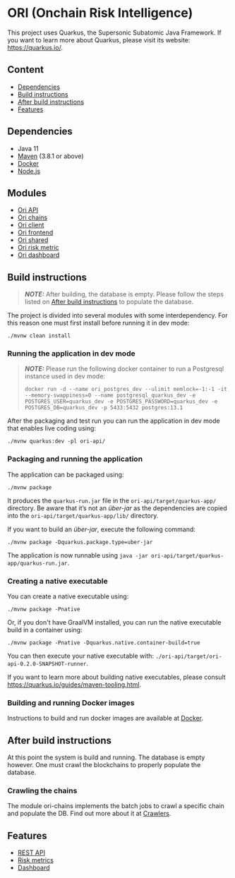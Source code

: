 # ORI (Onchain Risk Intelligence) 

This project uses Quarkus, the Supersonic Subatomic Java Framework. If you want to learn more about Quarkus, please visit its website: https://quarkus.io/.

## Content
- [Dependencies](#dependencies)
- [Build instructions](#build-instructions)
- [After build instructions](#after-build-instructions)
- [Features](#features)

## Dependencies
- Java 11 
- [Maven](https://maven.apache.org/) (3.8.1 or above)
- [Docker](https://www.docker.com/)
- [Node.js](https://nodejs.org/)

## Modules
- [Ori API](ori-api/README.md)
- [Ori chains](ori-chains/README.md)
- [Ori client](ori-client/README.md)
- [Ori frontend](ori-frontend/README.md)
- [Ori shared](ori-shared/README.md)
- [Ori risk metric](ori-risk-metric/README.md)
- [Ori dashboard](ori-dashboard/README.md)

## Build instructions

> **_NOTE:_**  After building, the database is empty. Please follow the steps listed on [After build instructions](#after-build-instructions) to populate the database.

The project is divided into several modules with some interdependency. For this reason one must first install before running it in dev mode:

```shell script
./mvnw clean install 
```

### Running the application in dev mode
> **_NOTE:_** Please run the following docker container to run a Postgresql instance used in dev mode:
> ```shell script
> docker run -d --name ori_postgres_dev --ulimit memlock=-1:-1 -it --memory-swappiness=0 --name postgresql_quarkus_dev -e POSTGRES_USER=quarkus_dev -e POSTGRES_PASSWORD=quarkus_dev -e POSTGRES_DB=quarkus_dev -p 5433:5432 postgres:13.1
>  ```

After the packaging and test run you can run the application in dev mode that enables live coding using:
```shell script
./mvnw quarkus:dev -pl ori-api/
```

### Packaging and running the application

The application can be packaged using:
```shell script
./mvnw package
```

It produces the `quarkus-run.jar` file in the `ori-api/target/quarkus-app/` directory.
Be aware that it’s not an _über-jar_ as the dependencies are copied into the `ori-api/target/quarkus-app/lib/` directory.

If you want to build an _über-jar_, execute the following command:
```shell script
./mvnw package -Dquarkus.package.type=uber-jar
```

The application is now runnable using `java -jar ori-api/target/quarkus-app/quarkus-run.jar`.

### Creating a native executable

You can create a native executable using: 
```shell script
./mvnw package -Pnative
```

Or, if you don't have GraalVM installed, you can run the native executable build in a container using: 
```shell script
./mvnw package -Pnative -Dquarkus.native.container-build=true
```

You can then execute your native executable with: `./ori-api/target/ori-api-0.2.0-SNAPSHOT-runner`.

If you want to learn more about building native executables, please consult https://quarkus.io/guides/maven-tooling.html.

### Building and running Docker images

Instructions to build and run docker images are available at [Docker](ori-api/src/main/docker/README.md).

## After build instructions
At this point the system is build and running. The database is empty however. One must crawl the blockchains to properly populate the database.

### Crawling the chains

The module ori-chains implements the batch jobs to crawl a specific chain and populate the DB. Find out more about it at [Crawlers](ori-chains/README.md).

## Features

- [REST API](ori-api/README.md)
- [Risk metrics](ori-risk-metric/README.md)
- [Dashboard](ori-dashboard/README.md)
